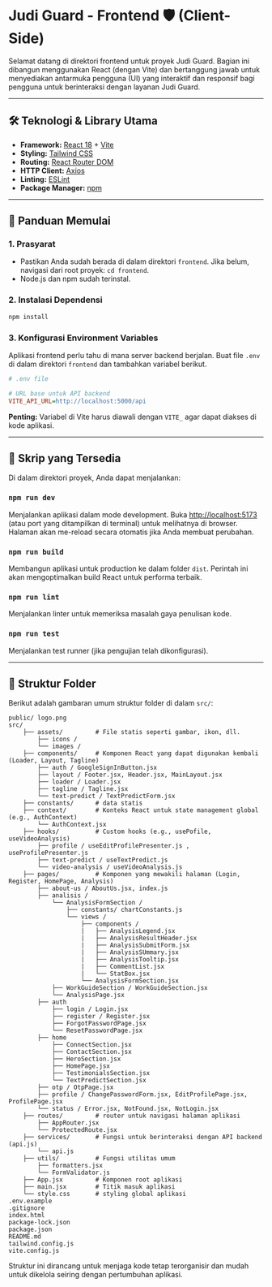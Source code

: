 # Judi Guard - Frontend 🛡️ (Client-Side)

Selamat datang di direktori frontend untuk proyek Judi Guard. Bagian ini dibangun menggunakan React (dengan Vite) dan bertanggung jawab untuk menyediakan antarmuka pengguna (UI) yang interaktif dan responsif bagi pengguna untuk berinteraksi dengan layanan Judi Guard.

---

## 🛠️ Teknologi & Library Utama

- **Framework:** [React 18](https://reactjs.org/) + [Vite](https://vitejs.dev/)
- **Styling:** [Tailwind CSS](https://tailwindcss.com/)
- **Routing:** [React Router DOM](https.com/package/react-router-dom)
- **HTTP Client:** [Axios](https://axios-http.com/)
- **Linting:** [ESLint](https://eslint.org/)
- **Package Manager:** [npm](https://www.npmjs.com/)

---

## 🚀 Panduan Memulai

### 1. Prasyarat

- Pastikan Anda sudah berada di dalam direktori `frontend`. Jika belum, navigasi dari root proyek: `cd frontend`.
- Node.js dan npm sudah terinstal.

### 2. Instalasi Dependensi

```sh
npm install
```

### 3. Konfigurasi Environment Variables

Aplikasi frontend perlu tahu di mana server backend berjalan. Buat file `.env` di dalam direktori `frontend` dan tambahkan variabel berikut.

```ini
# .env file

# URL base untuk API backend
VITE_API_URL=http://localhost:5000/api
```

**Penting:** Variabel di Vite harus diawali dengan `VITE_` agar dapat diakses di kode aplikasi.

---

## 📜 Skrip yang Tersedia

Di dalam direktori proyek, Anda dapat menjalankan:

### `npm run dev`

Menjalankan aplikasi dalam mode development. Buka [http://localhost:5173](http://localhost:5173) (atau port yang ditampilkan di terminal) untuk melihatnya di browser. Halaman akan me-reload secara otomatis jika Anda membuat perubahan.

### `npm run build`

Membangun aplikasi untuk production ke dalam folder `dist`. Perintah ini akan mengoptimalkan build React untuk performa terbaik.

### `npm run lint`

Menjalankan linter untuk memeriksa masalah gaya penulisan kode.

### `npm run test`

Menjalankan test runner (jika pengujian telah dikonfigurasi).

---

## 📂 Struktur Folder

Berikut adalah gambaran umum struktur folder di dalam `src/`:

```
public/ logo.png
src/
    ├── assets/         # File statis seperti gambar, ikon, dll.
        ├── icons /
        └── images /
    ├── components/     # Komponen React yang dapat digunakan kembali (Loader, Layout, Tagline)
        ├── auth / GoogleSignInButton.jsx
        ├── layout / Footer.jsx, Header.jsx, MainLayout.jsx
        ├── loader / Loader.jsx
        ├── tagline / Tagline.jsx
        └── text-predict / TextPredictForm.jsx
    ├── constants/      # data statis
    ├── context/        # Konteks React untuk state management global (e.g., AuthContext)
        └── AuthContext.jsx
    ├── hooks/          # Custom hooks (e.g., usePofile, useVideoAnalysis)
        ├── profile / useEditProfilePresenter.js , useProfilePresenter.js
        ├── text-predict / useTextPredict.js
        └── video-analysis / useVideoAnalysis.js
    ├── pages/          # Komponen yang mewakili halaman (Login, Register, HomePage, Analysis)
        ├── about-us / AboutUs.jsx, index.js
        ├── analisis /
            └── AnalysisFormSection /
                ├── constants/ chartConstants.js
                └── views /
                    ├── components /
                    |   ├── AnalysisLegend.jsx
                    |   ├── AnalysisResultHeader.jsx
                    |   ├── AnalysisSubmitForm.jsx
                    |   ├── AnalysisSUmmary.jsx
                    |   ├── AnalysisTooltip.jsx
                    |   ├── CommentList.jsx
                    |   └── StatBox.jsx
                    └── AnalysisFormSection.jsx
            ├── WorkGuideSection / WorkGuideSection.jsx
            └── AnalysisPage.jsx
        ├── auth
            ├── login / Login.jsx
            ├── register / Register.jsx
            ├── ForgotPasswordPage.jsx
            └── ResetPasswordPage.jsx
        ├── home
            ├── ConnectSection.jsx
            ├── ContactSection.jsx
            ├── HeroSection.jsx
            ├── HomePage.jsx
            ├── TestimonialsSection.jsx
            └── TextPredictSection.jsx
        ├── otp / OtpPage.jsx
        ├── profile / ChangePasswordForm.jsx, EditProfilePage.jsx, ProfilePage.jsx
        └── status / Error.jsx, NotFound.jsx, NotLogin.jsx
    ├── routes/         # router untuk navigasi halaman aplikasi
        ├── AppRouter.jsx
        └── ProtectedRoute.jsx
    ├── services/       # Fungsi untuk berinteraksi dengan API backend (api.js)
        └── api.js
    ├── utils/          # Fungsi utilitas umum
        ├── formatters.jsx
        └── FormValidator.js
    ├── App.jsx         # Komponen root aplikasi
    ├── main.jsx        # Titik masuk aplikasi
    └── style.css       # styling global aplikasi
.env.example
.gitignore
index.html
package-lock.json
package.json
README.md
tailwind.config.js
vite.config.js
```

Struktur ini dirancang untuk menjaga kode tetap terorganisir dan mudah untuk dikelola seiring dengan pertumbuhan aplikasi.
